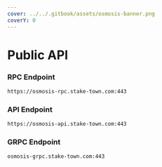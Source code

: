 ```yaml
---
cover: ../../.gitbook/assets/osmosis-banner.png
coverY: 0
---
```


# Public API

### **RPC Endpoint**

```bash
https://osmosis-rpc.stake-town.com:443
```

### **API Endpoint**

```bash
https://osmosis-api.stake-town.com:443
```

### **GRPC Endpoint**

```bash
osmosis-grpc.stake-town.com:443
```
